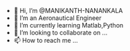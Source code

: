 - 👋 Hi, I’m @MANIKANTH-NANANKALA
- 👀 I’m an Aeronautical Engineer
- 🌱 I’m currently learning Matlab,Python
- 💞️ I’m looking to collaborate on ...
- 📫 How to reach me ...

<!---
MANIKANTH-NANANKALA/MANIKANTH-NANANKALA is a ✨ special ✨ repository because its `README.md` (this file) appears on your GitHub profile.
You can click the Preview link to take a look at your changes.
--->

